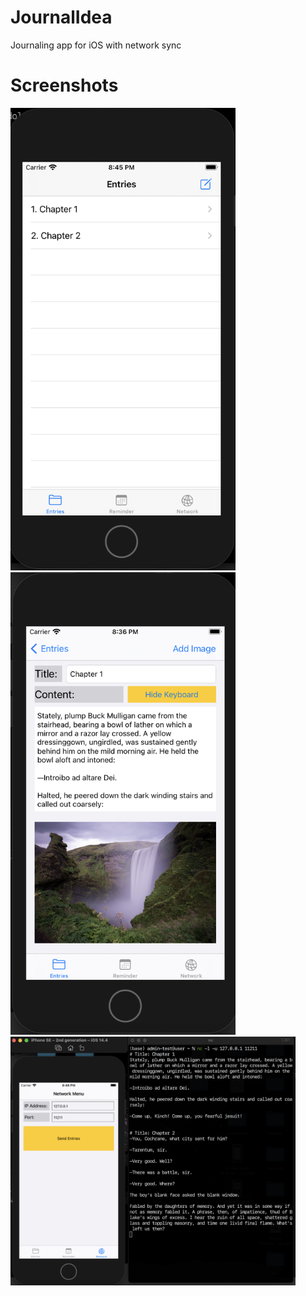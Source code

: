 # JournalIdea
Journaling app for iOS with network sync

# Screenshots

<img src="https://github.com/nemerson7/JournalIdea/blob/main/screenshots/1.png" width="360" height="740">
<img src="https://github.com/nemerson7/JournalIdea/blob/main/screenshots/2.png" width="360" height="740">
<img src="https://github.com/nemerson7/JournalIdea/blob/main/screenshots/3.png" width="456" height="398">
